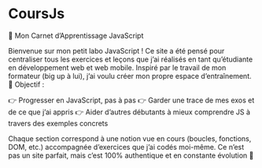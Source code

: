 # CoursJs

🧠 Mon Carnet d’Apprentissage JavaScript

Bienvenue sur mon petit labo JavaScript !
Ce site a été pensé pour centraliser tous les exercices et leçons que j’ai réalisés en tant qu’étudiante en développement web et web mobile. Inspiré par le travail de mon formateur (big up à lui), j’ai voulu créer mon propre espace d’entraînement.
🎯 Objectif :

👉 Progresser en JavaScript, pas à pas
👉 Garder une trace de mes exos et de ce que j’ai appris
👉 Aider d’autres débutants à mieux comprendre JS à travers des exemples concrets

Chaque section correspond à une notion vue en cours (boucles, fonctions, DOM, etc.) accompagnée d’exercices que j’ai codés moi-même.
Ce n’est pas un site parfait, mais c’est 100% authentique et en constante évolution 💪
